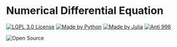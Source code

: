 # Numerical Differential Equation

[![LGPL 3.0 License](https://github.com/ConAntares/Temples/blob/master/Attachments/LicenseLGPL3.0.svg)](https://www.gnu.org/licenses/lgpl-3.0)
[![Made by Python](https://github.com/ConAntares/Temples/blob/master/Attachments/MadebyPython.svg)](https://www.python.org/)
[![Made by Julia](https://github.com/ConAntares/Temples/blob/master/Attachments/MadebyJulia.svg)](https://julialang.org/)
[![Anti 996](https://github.com/ConAntares/Temples/blob/master/Attachments/LinkNPL.svg)](https://996.icu)

![Open Source](https://github.com/ConAntares/Temples/blob/master/Attachments/OpenSource.svg)

<!-- ## 参考教材

张筑生, 数学分析新讲(第一册), 1990, 北京大学出版社.

张筑生, 数学分析新讲(第二册), 1990, 北京大学出版社.

张筑生, 数学分析新讲(第三册), 1991, 北京大学出版社.

## 参考课程

[齊震宇, 微積分一, 2011, 國立臺灣大學數學系.](http://ocw.aca.ntu.edu.tw/ntu-ocw/ocw/cou/104S115)

[齊震宇, 微積分二, 2011, 國立臺灣大學數學系.](http://ocw.aca.ntu.edu.tw/ntu-ocw/ocw/cou/104S210) -->